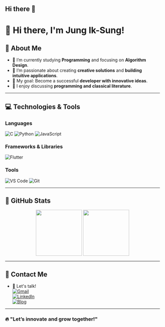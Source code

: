 ## Hi there 👋
# 👋 Hi there, I'm Jung Ik-Sung!  

## 🚀 About Me  
- 🌱 I’m currently studying **Programming** and focusing on **Algorithm Design**.  
- 🔭 I’m passionate about creating **creative solutions** and **building intuitive applications**.  
- 🎯 My goal: Become a successful **developer with innovative ideas**.  
- 📖 I enjoy discussing **programming and classical literature**.  

---

## 💻 Technologies & Tools  

### **Languages**  
![C](https://img.shields.io/badge/-C-blue?style=flat-square&logo=c&logoColor=white)
![Python](https://img.shields.io/badge/-Python-3776AB?style=flat-square&logo=python&logoColor=white)
![JavaScript](https://img.shields.io/badge/-JavaScript-F7DF1E?style=flat-square&logo=javascript&logoColor=black)

### **Frameworks & Libraries**  
![Flutter](https://img.shields.io/badge/-Flutter-02569B?style=flat-square&logo=flutter&logoColor=white)

### **Tools**  
![VS Code](https://img.shields.io/badge/-VS%20Code-007ACC?style=flat-square&logo=visual-studio-code&logoColor=white)
![Git](https://img.shields.io/badge/-Git-F05032?style=flat-square&logo=git&logoColor=white)

---

## 🌟 GitHub Stats  

<div align="center">
  <img src="https://github-readme-stats.vercel.app/api?username=YOUR_GITHUB_USERNAME&show_icons=true&hide_title=true&theme=radical" height="150px"/>
  <img src="https://github-readme-stats.vercel.app/api/top-langs/?username=YOUR_GITHUB_USERNAME&layout=compact&theme=radical" height="150px"/>
</div>

---

## 🌈 Contact Me  
- 💬 Let's talk!  
  [![Gmail](https://img.shields.io/badge/-Gmail-D14836?style=flat-square&logo=gmail&logoColor=white)](mailto:your_email@gmail.com)  
  [![LinkedIn](https://img.shields.io/badge/-LinkedIn-0A66C2?style=flat-square&logo=linkedin&logoColor=white)](https://linkedin.com/in/your-linkedin)  
  [![Blog](https://img.shields.io/badge/-Blog-FF5722?style=flat-square&logo=blogger&logoColor=white)](https://your-blog-link.com)  

---

### 🔥 "Let’s innovate and grow together!"



<!--
**iksang0110/iksang0110** is a ✨ _special_ ✨ repository because its `README.md` (this file) appears on your GitHub profile.

Here are some ideas to get you started:

- 🔭 I’m currently working on ...
- 🌱 I’m currently learning ...
- 👯 I’m looking to collaborate on ...
- 🤔 I’m looking for help with ...
- 💬 Ask me about ...
- 📫 How to reach me: ...
- 😄 Pronouns: ...
- ⚡ Fun fact: ...
-->
